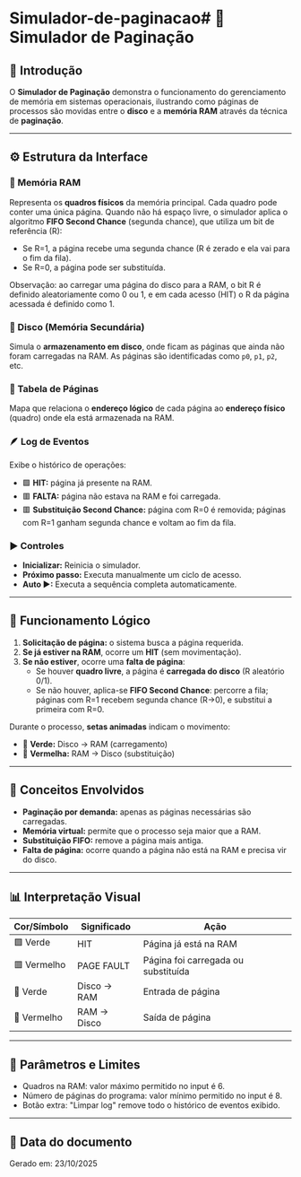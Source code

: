 # Simulador-de-paginacao# 🧠 Simulador de Paginação

## 📘 Introdução
O **Simulador de Paginação** demonstra o funcionamento do gerenciamento de memória em sistemas operacionais, ilustrando como páginas de processos são movidas entre o **disco** e a **memória RAM** através da técnica de **paginação**.

---

## ⚙️ Estrutura da Interface

### 💾 Memória RAM
Representa os **quadros físicos** da memória principal. Cada quadro pode conter uma única página. Quando não há espaço livre, o simulador aplica o algoritmo **FIFO Second Chance** (segunda chance), que utiliza um bit de referência (R):

- Se R=1, a página recebe uma segunda chance (R é zerado e ela vai para o fim da fila).
- Se R=0, a página pode ser substituída.

Observação: ao carregar uma página do disco para a RAM, o bit R é definido aleatoriamente como 0 ou 1, e em cada acesso (HIT) o R da página acessada é definido como 1.

### 🧱 Disco (Memória Secundária)
Simula o **armazenamento em disco**, onde ficam as páginas que ainda não foram carregadas na RAM. As páginas são identificadas como `p0`, `p1`, `p2`, etc.

### 📄 Tabela de Páginas
Mapa que relaciona o **endereço lógico** de cada página ao **endereço físico** (quadro) onde ela está armazenada na RAM.

### 🪶 Log de Eventos
Exibe o histórico de operações:
- 🟩 **HIT:** página já presente na RAM.
- 🟥 **FALTA:** página não estava na RAM e foi carregada.
- 🟥 **Substituição Second Chance:** página com R=0 é removida; páginas com R=1 ganham segunda chance e voltam ao fim da fila.

### ▶️ Controles
- **Inicializar:** Reinicia o simulador.
- **Próximo passo:** Executa manualmente um ciclo de acesso.
- **Auto ▶:** Executa a sequência completa automaticamente.

---

## 🎯 Funcionamento Lógico

1. **Solicitação de página:** o sistema busca a página requerida.
2. **Se já estiver na RAM**, ocorre um **HIT** (sem movimentação).
3. **Se não estiver**, ocorre uma **falta de página**:
   - Se houver **quadro livre**, a página é **carregada do disco** (R aleatório 0/1).
   - Se não houver, aplica-se **FIFO Second Chance**: percorre a fila; páginas com R=1 recebem segunda chance (R→0), e substitui a primeira com R=0.

Durante o processo, **setas animadas** indicam o movimento:
- 🔻 **Verde:** Disco → RAM (carregamento)
- 🔺 **Vermelha:** RAM → Disco (substituição)

---

## 🧩 Conceitos Envolvidos

- **Paginação por demanda:** apenas as páginas necessárias são carregadas.  
- **Memória virtual:** permite que o processo seja maior que a RAM.  
- **Substituição FIFO:** remove a página mais antiga.  
- **Falta de página:** ocorre quando a página não está na RAM e precisa vir do disco.

---

## 📊 Interpretação Visual

| Cor/Símbolo | Significado | Ação |
|--------------|-------------|------|
| 🟩 Verde | HIT | Página já está na RAM |
| 🟥 Vermelho | PAGE FAULT | Página foi carregada ou substituída |
| 🔻 Verde | Disco → RAM | Entrada de página |
| 🔺 Vermelho | RAM → Disco | Saída de página |

---

## 🔧 Parâmetros e Limites

- Quadros na RAM: valor máximo permitido no input é 6.
- Número de páginas do programa: valor mínimo permitido no input é 8.
- Botão extra: "Limpar log" remove todo o histórico de eventos exibido.

---

## 📅 Data do documento
Gerado em: 23/10/2025
